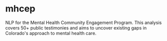 # mhcep
NLP for the Mental Health Community Engagement Program.  This analysis covers 50+ public testimonies and aims to uncover existing gaps in Colorado's approach to mental health care. 
